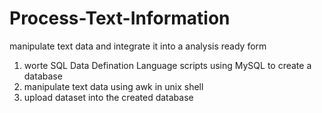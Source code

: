# Process-Text-Information
manipulate text data and integrate it into a analysis ready form

1. worte SQL Data Defination Language scripts using MySQL to create a database
2. manipulate text data using awk in unix shell
3. upload dataset into the created database
